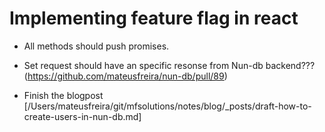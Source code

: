 # Implementing feature flag in react

* All methods should push promises.
* Set request should have an specific resonse from Nun-db backend??? (https://github.com/mateusfreira/nun-db/pull/89)

* Finish the blogpost [/Users/mateusfreira/git/mfsolutions/notes/blog/_posts/draft-how-to-create-users-in-nun-db.md]
